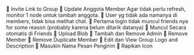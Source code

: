 🔲 Invite Link to Group
🔲 Update Anggota Member Agar tidak perlu refresh, monitor 1 node untuk tambah anggota.
🔲 User yg tidak ada namanya di members, tidak bisa melihat chat. 
🔲 Pertama login tidak muncul friends nya for some reason (probably karena belum ditarik datanya)
🔲 Muncul Secara otomatis di Friends
🔲 Upload Blob
🔲 Tambah dan Remove Admin
🔲 Remove Member
🔲 Remove Duplicate Member
🔲 Edit dan View Group Logo and Description
🔲 Masukin Nama Pesan Pengirim
🔲 Rapikan Icon